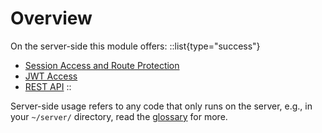 # Overview

On the server-side this module offers:
::list{type="success"}
- [Session Access and Route Protection](/server-side/session-access-and-route-protection)
- [JWT Access](/server-side/jwt-access)
- [REST API](/server-side/rest-api)
::

Server-side usage refers to any code that only runs on the server, e.g., in your `~/server/` directory, read the [glossary](/further-reading/glossary) for more.
